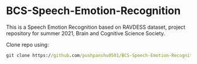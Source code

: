 # BCS-Speech-Emotion-Recognition
This is a Speech Emotion Recognition based on RAVDESS dataset, project repository for summer 2021, Brain and Cognitive Science Society.

Clone repo using:
```bat
git clone https://github.com/pushpanshu0501/BCS-Speech-Emotion-Recognition.git 
```